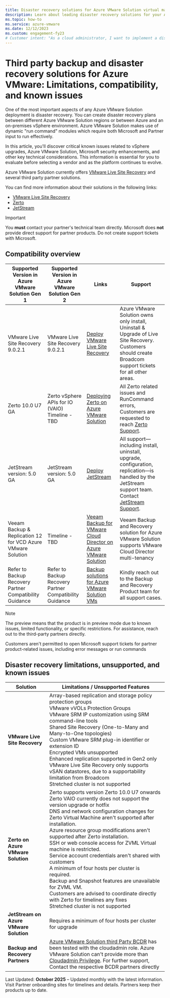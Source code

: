 ```yaml
---
title: Disaster recovery solutions for Azure VMware Solution virtual machines
description: Learn about leading disaster recovery solutions for your Azure VMware Solution private cloud.
ms.topic: how-to
ms.service: azure-vmware
ms.date: 12/12/2023
ms.custom: engagement-fy23
# Customer intent: "As a cloud administrator, I want to implement a disaster recovery plan for my Azure VMware Solution virtual machines, so that I can ensure data availability and business continuity in the event of a failure."
---
```


# Third party backup and disaster recovery solutions for Azure VMware: Limitations, compatibility, and known issues

One of the most important aspects of any Azure VMware Solution deployment is disaster recovery. You can create disaster recovery plans between different Azure VMware Solution regions or between Azure and an on-premises vSphere environment. Azure VMware Solution makes use of dynamic "run command" modules which require both Microsoft and Partner input to run effectively.  

In this article, you'll discover critical known issues related to vSphere upgrades, Azure VMware Solution, Microsoft security enhancements, and other key technical considerations. This information is essential for you to evaluate before selecting a vendor and as the platform continues to evolve.

Azure VMware Solution currently offers [VMware Live Site Recovery](disaster-recovery-using-vmware-site-recovery-manager.md) and several third party partner solutions.

You can find more information about their solutions in the following links:
- [VMware Live Site Recovery](/azure/azure-vmware/disaster-recovery-using-vmware-site-recovery-manager)
- [Zerto](https://help.zerto.com/category/AVS)
- [JetStream](https://www.jetstreamsoft.com/2020/09/28/disaster-recovery-for-avs/)

> [!IMPORTANT]
> You **must** contact your partner's technical team directly. Microsoft does **not** provide direct support for partner products. Do not create support tickets with Microsoft.


## Compatibility overview

| Supported Version in Azure VMware Solution Gen 1 | Supported Version in Azure VMware Solution Gen 2 | Links                                                                 | Support                                                                                                                                     |
|-------------------------------------------|-------------------------------------------|------------------------------------------------------------------------|---------------------------------------------------------------------------------------------------------------------------------------------|
| VMware Live Site Recovery 9.0.2.1      | VMware Live Site Recovery 9.0.2.1                           | [Deploy VMware Live Site Recovery](/azure/azure-vmware/disaster-recovery-using-vmware-site-recovery-manager)                | Azure VMware Solution owns only install, Uninstall & Upgrade of Live Site Recovery. Customers should create Broadcom support tickets for all other areas.     |
| Zerto 10.0 U7 GA| Zerto vSphere APIs for IO (VAIO) Timeline - TBD | [Deploying Zerto on Azure VMware Solution](https://help.zerto.com/category/AVS)         | All Zerto related issues and RunCommand errors, Customers are requested to reach [Zerto Support](https://www.zerto.com/myzerto/support/create-case/).                       |
| JetStream version: 5.0 GA | JetStream version: 5.0 GA | [Deploy JetStream](https://www.jetstreamsoft.com/2020/09/28/disaster-recovery-for-avs/)                         | All support—including install, uninstall, upgrade, configuration, replication—is handled by the JetStream support team. Contact [JetStream Support](https://jetstreamsoft.com/about/contact/). |
|Veeam Backup & Replication 12 for VCD Azure VMware Solution |Timeline - TBD | [Veeam Backup for VMware Cloud Director on Azure VMware Solution](https://helpcenter.veeam.com/docs/backup/vsphere/vcloud_director_backup.html?ver=120) |Veeam Backup and Recovery solution for Azure VMware Solution supports VMware Cloud Director multi-tenancy|
|Refer to Backup Recovery Partner Compatibility Guidance |Refer to Backup Recovery Partner Compatibility Guidance                     | [Backup solutions for Azure VMware Solution VMs](/azure/azure-vmware/ecosystem-back-up-vms) | Kindly reach out to the Backup and Recovery Product team for all support cases.                                                            |

> [!NOTE] 
> The preview means that the product is in preview mode due to known issues, limited functionality, or specific restrictions. For assistance, reach out to the third-party partners directly.

Customers aren't permitted to open Microsoft support tickets for partner product-related issues, including error messages or run commands


## Disaster recovery limitations, unsupported, and known issues

| Solution            | Limitations / Unsupported Features                                                                                          |
|---------------------|------------------------------------------------------------------------------------------------------------------------------|
| **VMware Live Site Recovery** | Array-based replication and storage policy protection groups <br> VMware vVOLs Protection Groups<br> VMware SRM IP customization using SRM command-line tools <br> Shared Site Recovery (One-to-Many and Many-to-One topologies) <br> Custom VMware SRM plug-in identifier or extension ID <br> Encrypted VMs unsupported <br> Enhanced replication supported in Gen2 only<br> VMware Live Site Recovery only supports vSAN datastores, due to a supportability limitation from Broadcom<br> Stretched cluster is not supported|
| **Zerto on Azure VMware Solution**  | Zerto supports version Zerto 10.0 U7 onwards <br> Zerto VAIO currently does not support the version upgrade or hotfix <br> DNS and network configuration changes for Zerto Virtual Machine aren't supported after installation.<br> Azure resource group modifications aren't supported after Zerto installation.<br> SSH or web console access for ZVML Virtual machine is restricted.<br> Service account credentials aren't shared with customers<br> A minimum of four hosts per cluster is required.<br> Backup and Snapshot features are unavailable for ZVML VM. <br> Customers are advised to coordinate directly with Zerto for timelines any fixes<br> Stretched cluster is not supported|
| **JetStream on Azure VMware Solution**| Requires a minimum of four hosts per cluster for upgrade                                                                               |
| **Backup and Recovery Partners**|[Azure VMware Solution third Party BCDR](/azure/azure-vmware/ecosystem-back-up-vms) has been tested with the cloudadmin role. Azure VMware Solution can't provide more than [Cloudadmin Privilege](/azure/azure-vmware/architecture-identity). For further support, Contact the respective BCDR partners directly|




Last Updated: **October 2025** – Updated monthly with the latest information. Visit Partner onboarding sites for timelines and details. Partners keep their products up to date.
